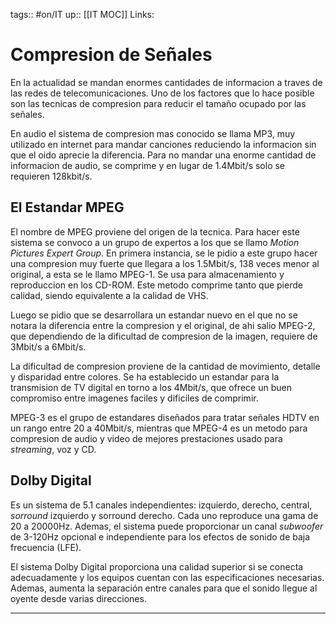 tags:: #on/IT 
up:: [[IT MOC]]
Links: 
# Compresion de Señales
En la actualidad se mandan enormes cantidades de informacion a traves de las redes de telecomunicaciones. Uno de los factores que lo hace posible son las tecnicas de compresion para reducir el tamaño ocupado por las señales.

En audio el sistema de compresion mas conocido se llama MP3, muy utilizado en internet para mandar canciones reduciendo la informacion sin que el oido aprecie la diferencia. Para no mandar una enorme cantidad de informacion de audio, se comprime y en lugar de 1.4Mbit/s solo se requieren 128kbit/s.

## El Estandar MPEG
El nombre de MPEG proviene del origen de la tecnica. Para hacer este sistema se convoco a un grupo de expertos a los que se llamo *Motion Pictures Expert Group*. En primera instancia, se le pidio a este grupo hacer una compresion muy fuerte que llegara a los 1.5Mbit/s, 138 veces menor al original, a esta se le llamo MPEG-1. Se usa para almacenamiento y reproduccion en los CD-ROM. Este metodo comprime tanto que pierde calidad, siendo equivalente a la calidad de VHS.

Luego se pidio que se desarrollara un estandar nuevo en el que no se notara la diferencia entre la compresion y el original, de ahi salio MPEG-2, que dependiendo de la dificultad de compresion de la imagen, requiere de 3Mbit/s a 6Mbit/s.

La dificultad de compresion proviene de la cantidad de movimiento, detalle y disparidad entre colores. Se ha establecido un estandar para la transmision de TV digital en torno a los 4Mbit/s, que ofrece un buen compromiso entre imagenes faciles y dificiles de comprimir.

MPEG-3 es el grupo de estandares diseñados para tratar señales HDTV en un rango entre 20 a 40Mbit/s, mientras que MPEG-4 es un metodo para compresion de audio y video de mejores prestaciones usado para *streaming*, voz y CD.

## Dolby Digital
Es un sistema de 5.1 canales independientes: izquierdo, derecho, central, *sorround* izquierdo y sorround derecho. Cada uno reproduce una gama de 20 a 20000Hz. Ademas, el sistema puede proporcionar un canal *subwoofer* de 3-120Hz opcional e independiente para los efectos de sonido de baja frecuencia (LFE).

El sistema Dolby Digital proporciona una calidad superior si se conecta adecuadamente y los equipos cuentan con las especificaciones necesarias. Ademas, aumenta la separación entre canales para que el sonido llegue al oyente desde varias direcciones.
___
